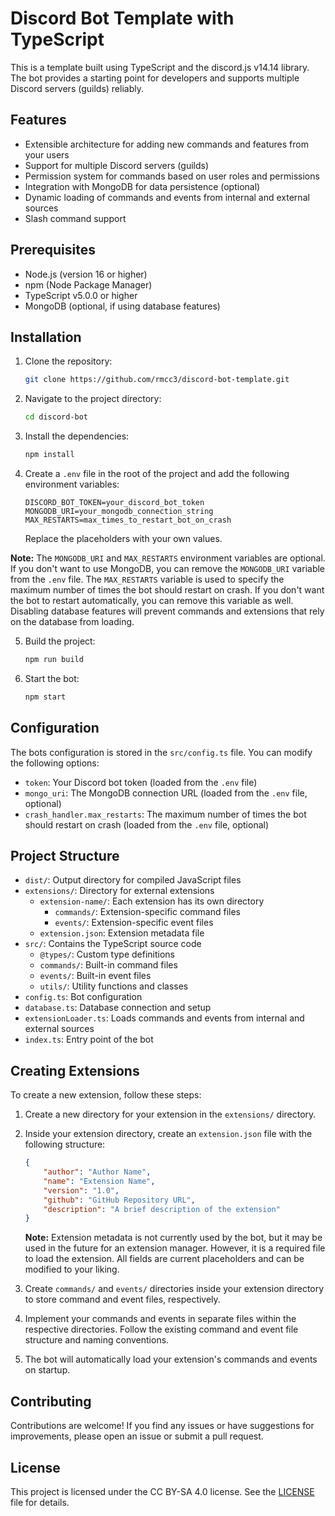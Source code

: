 # Discord Bot Template with TypeScript

This is a template built using TypeScript and the discord.js v14.14 library. The bot provides a starting point for developers and supports multiple Discord servers (guilds) reliably.

## Features

- Extensible architecture for adding new commands and features from your users
- Support for multiple Discord servers (guilds)
- Permission system for commands based on user roles and permissions
- Integration with MongoDB for data persistence (optional)
- Dynamic loading of commands and events from internal and external sources
- Slash command support

## Prerequisites

- Node.js (version 16 or higher)
- npm (Node Package Manager)
- TypeScript v5.0.0 or higher
- MongoDB (optional, if using database features)

## Installation

1. Clone the repository:

    ```bash
    git clone https://github.com/rmcc3/discord-bot-template.git
    ```

2. Navigate to the project directory:

    ```bash
   cd discord-bot
    ```
   
3. Install the dependencies:

    ```bash
    npm install
    ```
   
4. Create a `.env` file in the root of the project and add the following environment variables:

    ```env
    DISCORD_BOT_TOKEN=your_discord_bot_token
    MONGODB_URI=your_mongodb_connection_string
    MAX_RESTARTS=max_times_to_restart_bot_on_crash
    ```
   
    Replace the placeholders with your own values.

**Note:** The `MONGODB_URI` and `MAX_RESTARTS` environment variables are optional. If you don't want to use MongoDB, you can remove the `MONGODB_URI` variable from the `.env` file. The `MAX_RESTARTS` variable is used to specify the maximum number of times the bot should restart on crash. If you don't want the bot to restart automatically, you can remove this variable as well. Disabling database features will prevent commands and extensions that rely on the database from loading.
   
5. Build the project:

    ```bash
    npm run build
    ```
   
6. Start the bot:

    ```bash
    npm start
    ```
   
## Configuration

The bots configuration is stored in the `src/config.ts` file. You can modify the following options:

* `token`: Your Discord bot token (loaded from the `.env` file)
* `mongo_uri`: The MongoDB connection URL (loaded from the `.env` file, optional)
* `crash_handler.max_restarts`: The maximum number of times the bot should restart on crash (loaded from the `.env` file, optional)

## Project Structure

* `dist/`: Output directory for compiled JavaScript files
* `extensions/`: Directory for external extensions
    * `extension-name/`: Each extension has its own directory 
      * `commands/`: Extension-specific command files 
      * `events/`: Extension-specific event files 
    * `extension.json`: Extension metadata file
* `src/`: Contains the TypeScript source code
    * `@types/`: Custom type definitions
    * `commands/`: Built-in command files 
    * `events/`: Built-in event files 
    * `utils/`: Utility functions and classes
* `config.ts`: Bot configuration
* `database.ts`: Database connection and setup
* `extensionLoader.ts`: Loads commands and events from internal and external sources
* `index.ts`: Entry point of the bot

## Creating Extensions

To create a new extension, follow these steps:

1. Create a new directory for your extension in the `extensions/` directory.
2. Inside your extension directory, create an `extension.json` file with the following structure:

    ```json
    {
        "author": "Author Name",
        "name": "Extension Name",
        "version": "1.0",
        "github": "GitHub Repository URL",
        "description": "A brief description of the extension"
    }
    ```
   **Note:** Extension metadata is not currently used by the bot, but it may be used in the future for an extension manager. However, it is a required file to load the extension. All fields are current placeholders and can be modified to your liking.

3. Create `commands/` and `events/` directories inside your extension directory to store command and event files, respectively.
4. Implement your commands and events in separate files within the respective directories. Follow the existing command and event file structure and naming conventions.
5. The bot will automatically load your extension's commands and events on startup.

## Contributing
Contributions are welcome! If you find any issues or have suggestions for improvements, please open an issue or submit a pull request.

## License
This project is licensed under the CC BY-SA 4.0 license. See the [LICENSE](LICENSE) file for details.

